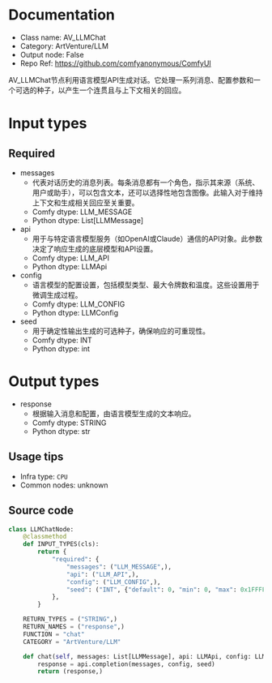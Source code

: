 
# Documentation
- Class name: AV_LLMChat
- Category: ArtVenture/LLM
- Output node: False
- Repo Ref: https://github.com/comfyanonymous/ComfyUI

AV_LLMChat节点利用语言模型API生成对话。它处理一系列消息、配置参数和一个可选的种子，以产生一个连贯且与上下文相关的回应。

# Input types
## Required
- messages
    - 代表对话历史的消息列表。每条消息都有一个角色，指示其来源（系统、用户或助手），可以包含文本，还可以选择性地包含图像。此输入对于维持上下文和生成相关回应至关重要。
    - Comfy dtype: LLM_MESSAGE
    - Python dtype: List[LLMMessage]
- api
    - 用于与特定语言模型服务（如OpenAI或Claude）通信的API对象。此参数决定了响应生成的底层模型和API设置。
    - Comfy dtype: LLM_API
    - Python dtype: LLMApi
- config
    - 语言模型的配置设置，包括模型类型、最大令牌数和温度。这些设置用于微调生成过程。
    - Comfy dtype: LLM_CONFIG
    - Python dtype: LLMConfig
- seed
    - 用于确定性输出生成的可选种子，确保响应的可重现性。
    - Comfy dtype: INT
    - Python dtype: int

# Output types
- response
    - 根据输入消息和配置，由语言模型生成的文本响应。
    - Comfy dtype: STRING
    - Python dtype: str


## Usage tips
- Infra type: `CPU`
- Common nodes: unknown


## Source code
```python
class LLMChatNode:
    @classmethod
    def INPUT_TYPES(cls):
        return {
            "required": {
                "messages": ("LLM_MESSAGE",),
                "api": ("LLM_API",),
                "config": ("LLM_CONFIG",),
                "seed": ("INT", {"default": 0, "min": 0, "max": 0x1FFFFFFFFFFFFF}),
            },
        }

    RETURN_TYPES = ("STRING",)
    RETURN_NAMES = ("response",)
    FUNCTION = "chat"
    CATEGORY = "ArtVenture/LLM"

    def chat(self, messages: List[LLMMessage], api: LLMApi, config: LLMConfig, seed):
        response = api.completion(messages, config, seed)
        return (response,)

```
